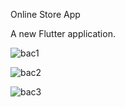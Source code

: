 Online Store App

A new Flutter application.

![bac1](https://user-images.githubusercontent.com/85281183/228979050-fff8888e-78d9-423b-9b86-a92e1a70cf98.png)

![bac2](https://user-images.githubusercontent.com/85281183/228979067-a140209d-5086-4ce3-a091-2d7416626c4b.png)

![bac3](https://user-images.githubusercontent.com/85281183/228979090-21ed8ab8-5d60-41fd-a0f9-5511b5f8da6e.png)
